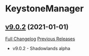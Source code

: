 # KeystoneManager

## [v9.0.2](https://github.com/kaminaris/KeystoneManager/tree/v9.0.2) (2021-01-01)
[Full Changelog](https://github.com/kaminaris/KeystoneManager/compare/v8.2.6...v9.0.2) [Previous Releases](https://github.com/kaminaris/KeystoneManager/releases)

- v9.0.2 - Shadowlands alpha  
